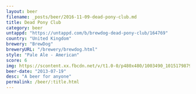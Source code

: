 ```yaml
---
layout: beer
filename: _posts/beer/2016-11-09-dead-pony-club.md
title: Dead Pony Club
category: beer
untappd: "https://untappd.com/b/brewdog-dead-pony-club/164769"
country: "United Kingdom"
brewery: "BrewDog"
breweryURL: "/brewery/brewdog.html"
style: "Pale Ale - American"
score: 6
img: https://scontent.xx.fbcdn.net/v/t1.0-0/p480x480/1003490_10151798796948745_2041837456_n.jpg?oh=95628a8fd77bcacc4de68517d058fef1&oe=5A6789D4
beer-date: "2013-07-19"
desc: "A beer for anyone"
permalink: /beer/:title.html
---
```

